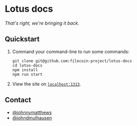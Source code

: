 # Lotus docs 

_That's right, we're bringing it back._

## Quickstart

1. Command your command-line to run some commands:

    ```shell
    git clone git@github.com:filecoin-project/lotus-docs
    cd lotus-docs
    npm install
    npm run start
    ```

1. View the site on [`localhost:1313`](https://localhost:1313).

## Contact

- [@johnnymatthews](https://github.com/johnnymatthews)
- [@johndmulhausen](https://github.com/johndmulhausen)

